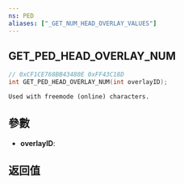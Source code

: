 ```yaml
---
ns: PED
aliases: ["_GET_NUM_HEAD_OVERLAY_VALUES"]
---
```

## GET_PED_HEAD_OVERLAY_NUM

```c
// 0xCF1CE768BB43480E 0xFF43C18D
int GET_PED_HEAD_OVERLAY_NUM(int overlayID);
```

```
Used with freemode (online) characters.
```

## 參數
* **overlayID**: 

## 返回值
